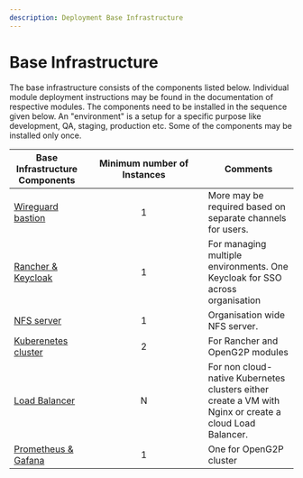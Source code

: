 ```yaml
---
description: Deployment Base Infrastructure
---
```


# Base Infrastructure

The base infrastructure consists of the components listed below.  Individual module deployment instructions may be found in the documentation of respective modules.  The components need to be installed in the sequence given below.  An "environment" is a setup for a specific purpose like development, QA, staging, production etc.  Some of the components may be installed only once.&#x20;

<table><thead><tr><th>Base Infrastructure Components</th><th width="196" align="center">Minimum number of Instances</th><th>Comments</th></tr></thead><tbody><tr><td><a href="wireguard-bastion/">Wireguard bastion</a></td><td align="center">1</td><td>More may be required based on separate channels for users.</td></tr><tr><td><a href="rancher.md">Rancher &#x26; Keycloak</a></td><td align="center">1</td><td>For managing multiple environments. One Keycloak for SSO across organisation </td></tr><tr><td><a href="nfs-server.md">NFS server</a></td><td align="center">1</td><td>Organisation wide NFS server. </td></tr><tr><td><a href="cluster-setup/">Kuberenetes cluster</a></td><td align="center">2</td><td>For Rancher and OpenG2P modules</td></tr><tr><td><a href="load-balancer/">Load Balancer</a></td><td align="center">N</td><td>For non cloud-native Kubernetes clusters either create a VM with Nginx or create a cloud Load Balancer.</td></tr><tr><td><a href="prometheus-and-grafana.md">Prometheus &#x26; Gafana</a></td><td align="center">1</td><td>One for OpenG2P cluster</td></tr></tbody></table>
